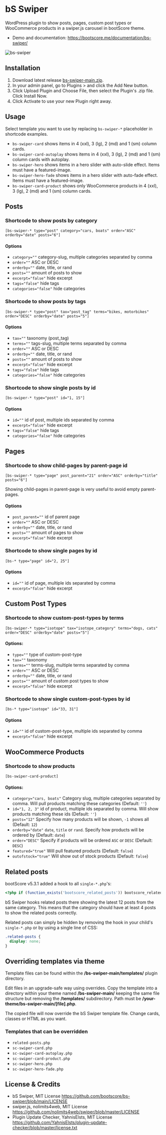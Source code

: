 # bS Swiper

WordPress plugin to show posts, pages, custom post types or WooCommerce products in a swiper.js carousel in bootScore theme.

- Demo and documentation: https://bootscore.me/documentation/bs-swiper/

<img src="https://lh3.googleusercontent.com/pw/AM-JKLWiXYRnKEw159nO7pwFb4ntUSLVFvmlb8jvSaz__ucMtM26cCHhEXAwHSc58oh1FKGg99sY6sxyw1ycm5fuGUimM-lYZ2Z2yrh-imU4EE_vQhu8pwFaP4fK8yeXQdSyZowyGgwSNBR83WvRajr4M8e-Kw=w1200-h941-no" alt="bs-swiper">

## Installation
1. Download latest release [bs-swiper-main.zip](https://github.com/bootscore/bs-swiper/releases). 
2. In your admin panel, go to Plugins > and click the Add New button.
3. Click Upload Plugin and Choose File, then select the Plugin's .zip file. Click Install Now.
4. Click Activate to use your new Plugin right away.

## Usage
Select template you want to use by replacing `bs-swiper-*` placeholder in shortcode examples.

- `bs-swiper-card` shows items in 4 (xxl), 3 (lg), 2 (md) and 1 (sm) column cards.
- `bs-swiper-card-autoplay` shows items in 4 (xxl), 3 (lg), 2 (md) and 1 (sm) column cards with autoplay.
- `bs-swiper-hero` shows items in a hero slider with auto-slide effect. Items must have a featured-image.
- `bs-swiper-hero-fade` shows items in a hero slider with auto-fade effect. Items must have a featured-image.
- `bs-swiper-card-product` shows only WooCommerce products in 4 (xxl), 3 (lg), 2 (md) and 1 (sm) column cards.

## Posts

### Shortcode to show posts by category
```
[bs-swiper-* type="post" category="cars, boats" order="ASC" orderby="date" posts="6"]
```   

#### Options
- `category=""` category-slug, multiple categories separated by comma
- `order=""` ASC or DESC
- `orderby=""` date, title, or rand
- `posts=""` amount of posts to show
- `excerpt="false"` hide excerpt
- `tags="false"` hide tags
- `categories="false"` hide categories

### Shortcode to show posts by tags
```
[bs-swiper-* type="post" tax="post_tag" terms="bikes, motorbikes" order="DESC" orderby="date" posts="5"]
```

#### Options
- `tax=""` taxonomy (post_tag)
- `terms=""` tags-slug, multiple terms separated by comma
- `order=""` ASC or DESC
- `orderby=""` date, title, or rand
- `posts=""` amount of posts to show
- `excerpt="false"` hide excerpt
- `tags="false"` hide tags
- `categories="false"` hide categories

### Shortcode to show single posts by id
```
[bs-swiper-* type="post" id="1, 15"]
```

#### Options
- `id=""` id of post, multiple ids separated by comma 
- `excerpt="false"` hide excerpt
- `tags="false"` hide tags
- `categories="false"` hide categories

## Pages

### Shortcode to show child-pages by parent-page id
```
[bs-swiper-* type="page" post_parent="21" order="ASC" orderby="title" posts="6"]
```

Showing child-pages in parent-page is very useful to avoid empty parent-pages.

#### Options
- `post_parent=""` id of parent page
- `order=""` ASC or DESC
- `orderby=""` date, title, or rand
- `posts=""` amount of pages to show
- `excerpt="false"` hide excerpt

### Shortcode to show single pages by id
```
[bs-* type="page" id="2, 25"]
```

#### Options
- `id=""` id of page, multiple ids separated by comma 
- `excerpt="false"` hide excerpt

## Custom Post Types

### Shortcode to show custom-post-types by terms
```
[bs-swiper-* type="isotope" tax="isotope_category" terms="dogs, cats" order="DESC" orderby="date" posts="5"]
```

#### Options:
- `type=""` type of custom-post-type
- `tax=""` taxonomy
- `terms=""` terms-slug, multiple terms separated by comma
- `order=""` ASC or DESC
- `orderby=""` date, title, or rand
- `posts=""` amount of custom post types to show 
- `excerpt="false"` hide excerpt

### Shortcode to show single custom-post-types by id
```
[bs-* type="isotope" id="33, 31"]
```

#### Options
- `id=""` id of custom-post-type, multiple ids separated by comma 
- `excerpt="false"` hide excerpt

## WooCommerce Products

### Shortcode to show products
```
[bs-swiper-card-product]
```

#### Options:
- `category="cars, boats"` Category slug, multiple categories separated by comma. Will pull products matching these categories (Default: `''`)
- `id="1, 2, 3"` id of product, multiple ids separated by comma. Will show products matching these ids (Default: `''`)
- `posts="12"` Specify how many products will be shown, `-1` shows all (Default: `12`)
- `orderby="date"` `date`, `title` or `rand`. Specify how products will be ordered by (Default: `date`)
- `order="DESC"` Specify if products will be ordered `ASC` or `DESC` (Default: `DESC`)
- `featured="true"` Will pull featured products (Default: `false`)
- `outofstock="true"` Will show out of stock products (Default: `false`)


## Related posts
bootScore v5.3.1 added a hook to all `single-*.php`'s:

```php
<?php if (function_exists('bootscore_related_posts')) bootscore_related_posts(); ?>
```

bS Swiper hooks related posts there showing the latest 12 posts from the same category. This means that the category should have at least 4 posts to show the related posts correctly.

Related posts can simply be hidden by removing the hook in your child's `single-*.php` or by using a single line of CSS:

```css
.related-posts {
  display: none;
}
```

## Overriding templates via theme
Template files can be found within the **/bs-swiper-main/templates/** plugin directory.

Edit files in an upgrade-safe way using overrides. Copy the template into a directory within your theme named **/bs-swiper-main/** keeping the same file structure but removing the **/templates/** subdirectory. Path must be **/your-theme/bs-swiper-main/[file].php**.

The copied file will now override the bS Swiper template file. Change cards, classes or HTML as you want.

### Templates that can be overridden
- `related-posts.php`
- `sc-swiper-card.php`
- `sc-swiper-card-autoplay.php`
- `sc-swiper-card-product.php`
- `sc-swiper-hero.php`
- `sc-swiper-hero-fade.php`

## License & Credits
- bS Swiper, MIT License https://github.com/bootscore/bs-swiper/blob/main/LICENSE
- swiper.js, nolimits4web, MIT License https://github.com/nolimits4web/swiper/blob/master/LICENSE
- Plugin Update Checker, YahnisElsts, MIT License https://github.com/YahnisElsts/plugin-update-checker/blob/master/license.txt

